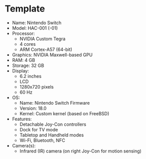 # Template
- Name: Nintendo Switch
- Model: HAC-001 (-01)
- Processor:
  - NVIDIA Custom Tegra
  - 4 cores
  - ARM Cortex-A57 (64-bit)
- Graphics: NVIDIA Maxwell-based GPU
- RAM: 4 GB
- Storage: 32 GB
- Display:
  - 6.2 inches
  - LCD
  - 1280x720 pixels
  - 60 Hz
- OS:
  - Name: Nintendo Switch Firmware
  - Version: 18.0
  - Kernel: Custom kernel (based on FreeBSD)
- Features:
  - Detachable Joy-Con controllers
  - Dock for TV mode
  - Tabletop and Handheld modes
  - Wi-Fi, Bluetooth, NFC
- Camera(s):
  - Infrared (IR) camera (on right Joy-Con for motion sensing)